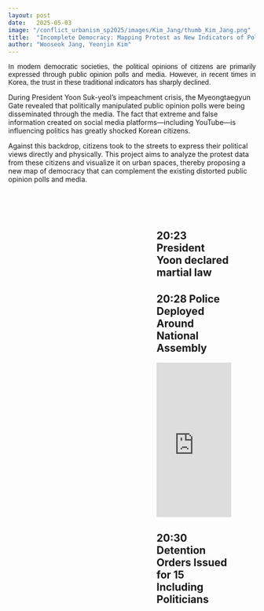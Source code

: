 ```yaml
---
layout: post
date:   2025-05-03
image: "/conflict_urbanism_sp2025/images/Kim_Jang/thumb_Kim_Jang.png"
title:  "Incomplete Democracy: Mapping Protest as New Indicators of Political Sentiment"
author: "Wooseok Jang, Yeonjin Kim"
---
```


<p style="text-align: justify; font-family: sans-serif;">
In modern democratic societies, the political opinions of citizens are primarily expressed through public opinion polls and media. However, in recent times in Korea, the trust in these traditional indicators has sharply declined.

During President Yoon Suk-yeol’s impeachment crisis, the Myeongtaegyun Gate revealed that politically manipulated public opinion polls were being disseminated through the media. The fact that extreme and false information created on social media platforms—including YouTube—is influencing politics has greatly shocked Korean citizens.

Against this backdrop, citizens took to the streets to express their political views directly and physically. This project aims to analyze the protest data from these citizens and visualize it on urban spaces, thereby proposing a new map of democracy that can complement the existing distorted public opinion polls and media.




<style>
.container {
  display: flex;
  height: 300vh;
  position: relative;
}
.left-panel {
  position: fixed;
  width: 50%;
  height: 100vh;
  top: 0;
  left: 0;
}
.right-panel {
  width: 50%;
  margin-left: 50%;
  padding: 50px;
}
.image-slide {
  position: absolute;
  top: 0;
  width: 100%;
  height: 100%;
  background-size: cover;
  background-position: center;
  opacity: 0;
  transition: opacity 1s ease-in-out;
}
.image-slide.visible {
  opacity: 1;
}
</style>

<div class="container">
  <div class="left-panel">
    <div class="image-slide visible" id="img1" style="background-image: url('{{ site.baseurl }}/images/Kim_Jang/scene1.png');"></div>
    <div class="image-slide" id="img2" style="background-image: url('{{ site.baseurl }}/images/Kim_Jang/scene2.png');"></div>
    <div class="image-slide" id="img3" style="background-image: url('{{ site.baseurl }}/images/Kim_Jang/scene3.png');"></div>
  </div>
  <div class="right-panel">
    <div class="content" data-index="0">
      <h2>20:23 President Yoon declared martial law</h2>
    </div>
    <div class="content" data-index="1">
      <h2>20:28 Police Deployed Around National Assembly</h2>
      <iframe width="100%" height="315" src="https://www.youtube.com/embed/영상ID" frameborder="0" allowfullscreen></iframe>
    </div>
    <div class="content" data-index="2">
      <h2>20:30 Detention Orders Issued for 15 Including Politicians</h2>
    </div>
  </div>
</div>

<script>
const sections = document.querySelectorAll('.content');
const images = document.querySelectorAll('.image-slide');

window.addEventListener('scroll', () => {
  let scrollY = window.scrollY;
  let index = Math.floor(scrollY / window.innerHeight);
  images.forEach((img, i) => {
    img.classList.toggle('visible', i === index);
  });
});
</script>
